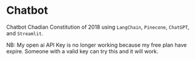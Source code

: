 # Chatbot

Chatbot Chadian Constitution of 2018 using `LangChain`, `Pinecone`, `ChatGPT`, and `Streamlit`.

NB: My open ai API Key is no longer working because my free plan have expire. Someone with a valid key can try this and it will work.
